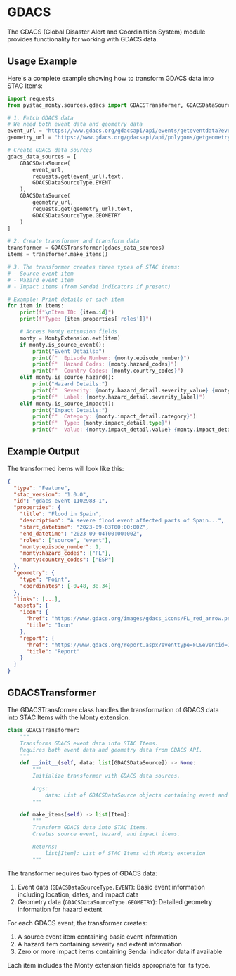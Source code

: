 # GDACS

The GDACS (Global Disaster Alert and Coordination System) module provides functionality for working with GDACS data.

## Usage Example

Here's a complete example showing how to transform GDACS data into STAC Items:

```python
import requests
from pystac_monty.sources.gdacs import GDACSTransformer, GDACSDataSource, GDACSDataSourceType

# 1. Fetch GDACS data
# We need both event data and geometry data
event_url = "https://www.gdacs.org/gdacsapi/api/events/geteventdata?eventtype=FL&eventid=1102983&episodeid=1"
geometry_url = "https://www.gdacs.org/gdacsapi/api/polygons/getgeometry?eventtype=FL&eventid=1102983&episodeid=1"

# Create GDACS data sources
gdacs_data_sources = [
    GDACSDataSource(
        event_url,
        requests.get(event_url).text,
        GDACSDataSourceType.EVENT
    ),
    GDACSDataSource(
        geometry_url,
        requests.get(geometry_url).text,
        GDACSDataSourceType.GEOMETRY
    )
]

# 2. Create transformer and transform data
transformer = GDACSTransformer(gdacs_data_sources)
items = transformer.make_items()

# 3. The transformer creates three types of STAC items:
# - Source event item
# - Hazard event item
# - Impact items (from Sendai indicators if present)

# Example: Print details of each item
for item in items:
    print(f"\nItem ID: {item.id}")
    print(f"Type: {item.properties['roles']}")

    # Access Monty extension fields
    monty = MontyExtension.ext(item)
    if monty.is_source_event():
        print("Event Details:")
        print(f"  Episode Number: {monty.episode_number}")
        print(f"  Hazard Codes: {monty.hazard_codes}")
        print(f"  Country Codes: {monty.country_codes}")
    elif monty.is_source_hazard():
        print("Hazard Details:")
        print(f"  Severity: {monty.hazard_detail.severity_value} {monty.hazard_detail.severity_unit}")
        print(f"  Label: {monty.hazard_detail.severity_label}")
    elif monty.is_source_impact():
        print("Impact Details:")
        print(f"  Category: {monty.impact_detail.category}")
        print(f"  Type: {monty.impact_detail.type}")
        print(f"  Value: {monty.impact_detail.value} {monty.impact_detail.unit}")
```

## Example Output

The transformed items will look like this:

```json
{
  "type": "Feature",
  "stac_version": "1.0.0",
  "id": "gdacs-event-1102983-1",
  "properties": {
    "title": "Flood in Spain",
    "description": "A severe flood event affected parts of Spain...",
    "start_datetime": "2023-09-03T00:00:00Z",
    "end_datetime": "2023-09-04T00:00:00Z",
    "roles": ["source", "event"],
    "monty:episode_number": 1,
    "monty:hazard_codes": ["FL"],
    "monty:country_codes": ["ESP"]
  },
  "geometry": {
    "type": "Point",
    "coordinates": [-0.48, 38.34]
  },
  "links": [...],
  "assets": {
    "icon": {
      "href": "https://www.gdacs.org/images/gdacs_icons/FL_red_arrow.png",
      "title": "Icon"
    },
    "report": {
      "href": "https://www.gdacs.org/report.aspx?eventtype=FL&eventid=1102983",
      "title": "Report"
    }
  }
}
```

## GDACSTransformer

The GDACSTransformer class handles the transformation of GDACS data into STAC Items with the Monty extension.

```python
class GDACSTransformer:
    """
    Transforms GDACS event data into STAC Items.
    Requires both event data and geometry data from GDACS API.
    """
    def __init__(self, data: list[GDACSDataSource]) -> None:
        """
        Initialize transformer with GDACS data sources.

        Args:
            data: List of GDACSDataSource objects containing event and geometry data
        """

    def make_items(self) -> list[Item]:
        """
        Transform GDACS data into STAC Items.
        Creates source event, hazard, and impact items.

        Returns:
            list[Item]: List of STAC Items with Monty extension
        """
```

The transformer requires two types of GDACS data:

1. Event data (`GDACSDataSourceType.EVENT`): Basic event information including location, dates, and impact data
2. Geometry data (`GDACSDataSourceType.GEOMETRY`): Detailed geometry information for hazard extent

For each GDACS event, the transformer creates:

1. A source event item containing basic event information
2. A hazard item containing severity and extent information
3. Zero or more impact items containing Sendai indicator data if available

Each item includes the Monty extension fields appropriate for its type.
